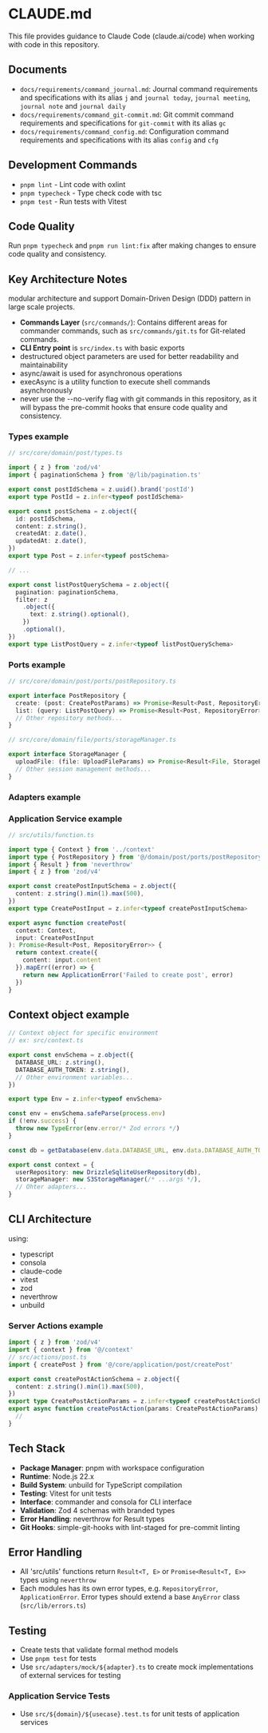 # CLAUDE.md

This file provides guidance to Claude Code (claude.ai/code) when working with code in this repository.

## Documents

- `docs/requirements/command_journal.md`: Journal command requirements and specifications with its alias `j` and `journal today`, `journal meeting`, `journal note` and `journal daily`
- `docs/requirements/command_git-commit.md`: Git commit command requirements and specifications for `git-commit`
with its alias `gc`
- `docs/requirements/command_config.md`: Configuration command requirements and specifications with its alias `config` and `cfg`

## Development Commands

- `pnpm lint` - Lint code with oxlint
- `pnpm typecheck` - Type check code with tsc
- `pnpm test` - Run tests with Vitest

## Code Quality

Run `pnpm typecheck` and `pnpm run lint:fix`  after making changes to ensure code quality and consistency.

## Key Architecture Notes

modular architecture and support Domain-Driven Design (DDD) pattern in large scale projects.

- **Commands Layer** (`src/commands/`): Contains different areas for commander commands, such as `src/commands/git.ts` for Git-related commands.
- **CLI Entry point** is `src/index.ts` with basic exports
- destructured object parameters are used for better readability and maintainability
- async/await is used for asynchronous operations
- execAsync is a utility function to execute shell commands asynchronously
- never use the --no-verify flag with git commands in this repository, as it will bypass the pre-commit hooks that ensure code quality and consistency.

### Types example

```typescript
// src/core/domain/post/types.ts

import { z } from 'zod/v4'
import { paginationSchema } from '@/lib/pagination.ts'

export const postIdSchema = z.uuid().brand('postId')
export type PostId = z.infer<typeof postIdSchema>

export const postSchema = z.object({
  id: postIdSchema,
  content: z.string(),
  createdAt: z.date(),
  updatedAt: z.date(),
})
export type Post = z.infer<typeof postSchema>

// ...

export const listPostQuerySchema = z.object({
  pagination: paginationSchema,
  filter: z
    .object({
      text: z.string().optional(),
    })
    .optional(),
})
export type ListPostQuery = z.infer<typeof listPostQuerySchema>
```

### Ports example

```typescript
// src/core/domain/post/ports/postRepository.ts

export interface PostRepository {
  create: (post: CreatePostParams) => Promise<Result<Post, RepositoryError>>
  list: (query: ListPostQuery) => Promise<Result<Post, RepositoryError>>
  // Other repository methods...
}
```

```typescript
// src/core/domain/file/ports/storageManager.ts

export interface StorageManager {
  uploadFile: (file: UploadFileParams) => Promise<Result<File, StorageError>>
  // Other session management methods...
}
```

### Adapters example

### Application Service example

```typescript
// src/utils/function.ts

import type { Context } from '../context'
import type { PostRepository } from '@/domain/post/ports/postRepository'
import { Result } from 'neverthrow'
import { z } from 'zod/v4'

export const createPostInputSchema = z.object({
  content: z.string().min(1).max(500),
})
export type CreatePostInput = z.infer<typeof createPostInputSchema>

export async function createPost(
  context: Context,
  input: CreatePostInput
): Promise<Result<Post, RepositoryError>> {
  return context.create({
    content: input.content
  }).mapErr((error) => {
    return new ApplicationError('Failed to create post', error)
  })
}
```

## Context object example

```typescript
// Context object for specific environment
// ex: src/context.ts

export const envSchema = z.object({
  DATABASE_URL: z.string(),
  DATABASE_AUTH_TOKEN: z.string(),
  // Other environment variables...
})

export type Env = z.infer<typeof envSchema>

const env = envSchema.safeParse(process.env)
if (!env.success) {
  throw new TypeError(env.error/* Zod errors */)
}

const db = getDatabase(env.data.DATABASE_URL, env.data.DATABASE_AUTH_TOKEN)

export const context = {
  userRepository: new DrizzleSqliteUserRepository(db),
  storageManager: new S3StorageManager(/* ...args */),
  // Ohter adapters...
}
```

## CLI Architecture

using:

- typescript
- consola
- claude-code
- vitest
- zod
- neverthrow
- unbuild

### Server Actions example

```typescript
import { z } from 'zod/v4'
import { context } from '@/context'
// src/actions/post.ts
import { createPost } from '@/core/application/post/createPost'

export const createPostActionSchema = z.object({
  content: z.string().min(1).max(500),
})
export type CreatePostActionParams = z.infer<typeof createPostActionSchema>
export async function createPostAction(params: CreatePostActionParams) {
  //
}
```

## Tech Stack

- **Package Manager**: pnpm with workspace configuration
- **Runtime**: Node.js 22.x
- **Build System**: unbuild for TypeScript compilation
- **Testing**: Vitest for unit tests
- **Interface**: commander and consola for CLI interface
- **Validation**: Zod 4 schemas with branded types
- **Error Handling**: neverthrow for Result types
- **Git Hooks**: simple-git-hooks with lint-staged for pre-commit linting

## Error Handling

- All 'src/utils' functions return `Result<T, E>` or `Promise<Result<T, E>>` types using `neverthrow`
- Each modules has its own error types, e.g. `RepositoryError`, `ApplicationError`. Error types should extend a base `AnyError` class (`src/lib/errors.ts`)

## Testing

- Create tests that validate formal method models
- Use `pnpm test` for tests
- Use `src/adapters/mock/${adapter}.ts` to create mock implementations of external services for testing

### Application Service Tests

- Use `src/${domain}/${usecase}.test.ts` for unit tests of application services
